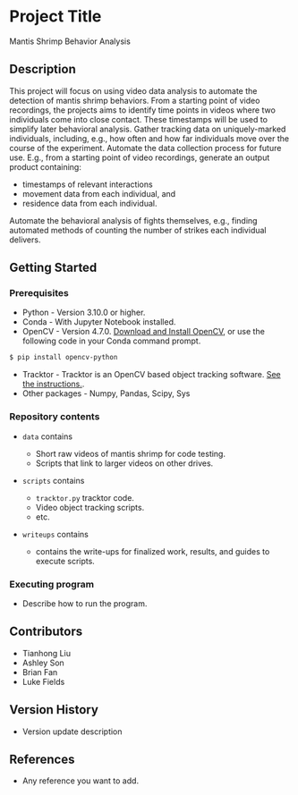 # Project Title

Mantis Shrimp Behavior Analysis

## Description

This project will focus on using video data analysis to automate the detection of mantis shrimp behaviors. From a starting point of video recordings, the projects aims to identify time points in videos where two individuals come into close contact. These timestamps will be used to simplify later behavioral analysis. Gather tracking data on uniquely-marked individuals, including, e.g., how often and how far individuals move over the course of the experiment. Automate the data collection process for future use. E.g., from a starting point of video recordings, generate an output product containing: 
* timestamps of relevant interactions
* movement data from each individual, and 
* residence data from each individual. 

Automate the behavioral analysis of fights themselves, e.g., finding automated methods of counting the number of strikes each individual delivers. 

## Getting Started

### Prerequisites

* Python - Version 3.10.0 or higher.
* Conda - With Jupyter Notebook installed.
* OpenCV - Version 4.7.0. [Download and Install OpenCV](https://pypi.org/project/opencv-python/), or use the following code in your Conda command prompt.
```bash
$ pip install opencv-python
```
* Tracktor - Tracktor is an OpenCV based object tracking software. [See the instructions.](https://github.com/vivekhsridhar/tracktor). 
* Other packages - Numpy, Pandas, Scipy, Sys 

### Repository contents

* `data` contains

   - Short raw videos of mantis shrimp for code testing. 
   - Scripts that link to larger videos on other drives.
   
* `scripts` contains

   - `tracktor.py` tracktor code.
   - Video object tracking scripts.
   - etc.
   
* `writeups` contains 

   - contains the write-ups for finalized work, results, and guides to execute scripts.
   
### Executing program

* Describe how to run the program. 

## Contributors

* Tianhong Liu 
* Ashley Son
* Brian Fan
* Luke Fields

## Version History

* Version update description

## References

* Any reference you want to add.
